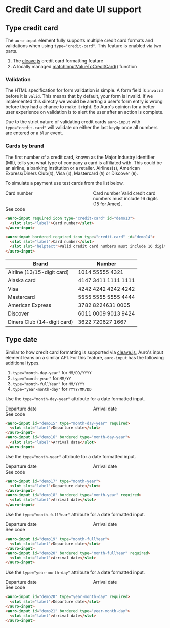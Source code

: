 <style>
  .exampleWrapper--flex * {
    margin-bottom: 1rem;
  }

  @media screen and (min-width: 660px) {
    .exampleWrapper--flex {
      display: flex;
      justify-content: space-between;
    }

    .exampleWrapper--flex * {
      width: 45%;
      margin-bottom: unset;
    }
  }
</style>

# Credit Card and date UI support

## Type credit card

The `auro-input` element fully supports multiple credit card formats and validations when using `type="credit-card"`. This feature is enabled via two parts.

1. The [cleave.js](https://nosir.github.io/cleave.js/) credit card formatting feature
1. A locally managed [matchInputValueToCreditCard()](https://github.com/AlaskaAirlines/auro-input/blob/08b092fa6a14cdafb0dabd6e7ab5f526ad66c30c/src/base-input.js#L694) function

### Validation

The HTML specification for form validation is simple. A form field is `invalid` before it is `valid`. This means that by default, your form is invalid. If we implemented this directly we would be alerting a user's form entry is wrong before they had a chance to make it right. So Auro's opinion for a better user experience on validation is to alert the user after an action is complete.

Due to the strict nature of validating credit cards `auro-input` with `type="credit-card"` will validate on either the last `keyUp` once all numbers are entered or a `blur` event.

### Cards by brand

The first number of a credit card, known as the Major Industry identifier (MII), tells you what type of company a card is affiliated with. This could be an airline, a banking institution or a retailer. Airlines(`1`), American Express/Diners Club(`3`), Visa (`4`), Mastercard (`5`) or Discover (`6`).

To simulate a payment use test cards from the list below.

<div class="exampleWrapper exampleWrapper--flex">
  <auro-input required icon type="credit-card" id="demo13">
    <slot slot="label">Card number</slot>
  </auro-input>
  <auro-input bordered required icon type="credit-card" id="demo14">
    <slot slot="label">Card number</slot>
    <slot slot="helptext">Valid credit card numbers must include 16 digits (15 for Amex).</slot>
  </auro-input>
</div>

<auro-accordion lowProfile justifyRight>
  <span slot="trigger">See code</span>

  ```html
  <auro-input required icon type="credit-card" id="demo13">
    <slot slot="label">Card number</slot>
  </auro-input>

  <auro-input bordered required icon type="credit-card" id="demo14">
    <slot slot="label">Card number</slot>
    <slot slot="helptext">Valid credit card numbers must include 16 digits (15 for Amex).</slot>
  </auro-input>
  ```
</auro-accordion>


| Brand | Number |
|---|---|
| Airline (13/15-digit card) | 1014 55555 4321
| Alaska card | 4147 3411 1111 1111
| Visa | 4242 4242 4242 4242
| Mastercard | 	5555 5555 5555 4444
| American Express | 3782 8224631 0005
| Discover | 6011 0009 9013 9424
| Diners Club (14-digit card) | 3622 720627 1667

## Type date

Similar to how credit card formatting is supported via [cleave.js](https://nosir.github.io/cleave.js/), Auro's input element leans on a similar API. For this feature, `auro-input` has the following additional types.

1. `type="month-day-year"` for `MM/DD/YYYY`
1. `type="month-year"` for `MM/YY`
1. `type="month-fullYear"` for `MM/YYYY`
1. `type="year-month-day"` for `YYYY/MM/DD`

Use the `type="month-day-year"` attribute for a date formatted input.

<div class="exampleWrapper exampleWrapper--flex">
  <auro-input id="demo15" type="month-day-year" required>
    <slot slot="label">Departure date</slot>
  </auro-input>
  <auro-input id="demo16" bordered type="month-day-year">
    <slot slot="label">Arrival date</slot>
  </auro-input>
</div>

<auro-accordion lowProfile justifyRight>
  <span slot="trigger">See code</span>

  ```html
  <auro-input id="demo15" type="month-day-year" required>
    <slot slot="label">Departure date</slot>
  </auro-input>
  <auro-input id="demo16" bordered type="month-day-year">
    <slot slot="label">Arrival date</slot>
  </auro-input>
  ```
</auro-accordion>

Use the `type="month-year"` attribute for a date formatted input.

<div class="exampleWrapper exampleWrapper--flex">
  <auro-input id="demo17" type="month-year">
    <slot slot="label">Departure date</slot>
  </auro-input>
  <auro-input id="demo18" bordered type="month-year" required>
    <slot slot="label">Arrival date</slot>
  </auro-input>
</div>

<auro-accordion lowProfile justifyRight>
  <span slot="trigger">See code</span>

  ```html
  <auro-input id="demo17" type="month-year">
    <slot slot="label">Departure date</slot>
  </auro-input>
  <auro-input id="demo18" bordered type="month-year" required>
    <slot slot="label">Arrival date</slot>
  </auro-input>
  ```
</auro-accordion>

Use the `type="month-fullYear"` attribute for a date formatted input.

<div class="exampleWrapper exampleWrapper--flex">
  <auro-input id="demo19" type="month-fullYear">
    <slot slot="label">Departure date</slot>
  </auro-input>
  <auro-input id="demo20" bordered type="month-fullYear" required>
    <slot slot="label">Arrival date</slot>
  </auro-input>
</div>

<auro-accordion lowProfile justifyRight>
  <span slot="trigger">See code</span>

  ```html
  <auro-input id="demo19" type="month-fullYear">
    <slot slot="label">Departure date</slot>
  </auro-input>
  <auro-input id="demo20" bordered type="month-fullYear" required>
    <slot slot="label">Arrival date</slot>
  </auro-input>
  ```
</auro-accordion>

Use the `type="year-month-day"` attribute for a date formatted input.

<div class="exampleWrapper exampleWrapper--flex">
  <auro-input id="demo20" type="year-month-day" required>
    <slot slot="label">Departure date</slot>
  </auro-input>
  <auro-input id="demo21" bordered type="year-month-day">
    <slot slot="label">Arrival date</slot>
  </auro-input>
</div>

<auro-accordion lowProfile justifyRight>
  <span slot="trigger">See code</span>

  ```html
  <auro-input id="demo20" type="year-month-day" required>
    <slot slot="label">Departure date</slot>
  </auro-input>
  <auro-input id="demo21" bordered type="year-month-day">
    <slot slot="label">Arrival date</slot>
  </auro-input>
  ```
</auro-accordion>
